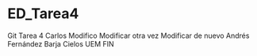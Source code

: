 # ED_Tarea4
Git Tarea 4
Carlos
Modifico
Modificar otra vez
Modificar de nuevo
Andrés Fernández Barja
Cielos UEM
FIN
